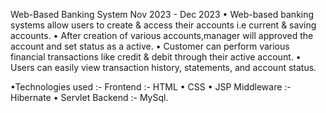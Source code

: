 
Web-Based Banking System
Nov 2023 - Dec 2023
• Web-based banking systems allow users to create & access their accounts i.e current & saving accounts.
• After creation of various accounts,manager will approved the account and set status as a active.
• Customer can perform various financial transactions like credit & debit through their active account.
• Users can easily view transaction history, statements, and account status.

•Technologies used :-
 Frontend :- HTML • CSS • JSP
 Middleware :- Hibernate • Servlet
 Backend :- MySql.
